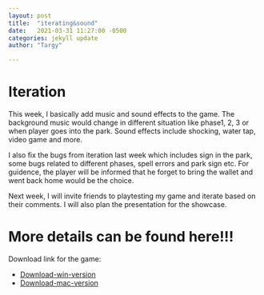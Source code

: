 ```yaml
---
layout: post
title:  "iterating&sound"
date:   2021-03-31 11:27:00 -0500
categories: jekyll update
author: "Targy"

---
```


# Iteration

This week, I basically add music and sound effects to the game. The background music would change in different situation like phase1, 2, 3 or when player goes into the park. Sound effects include shocking,  water tap, video game and more. 

I also fix the bugs from iteration last week which includes sign in the park, some bugs related to different phases, spell errors and park sign etc. For guidence, the player will be informed that he forget to bring the wallet and went back home would be the choice.

Next week, I will invite friends to playtesting my game and iterate based on their comments. I will also plan the presentation for the showcase.


# More details can be found here!!!
Download link for the game:
* [Download-win-version](https://drive.google.com/file/d/1iMOiYH_NKsVhqeoYoSdeoq2x6rXVg4-O/view?usp=sharing)
* [Download-mac-version](https://drive.google.com/file/d/1SyTjSEwOi3bJfYK_gLss5IYgqEcDFr_A/view?usp=sharing)

